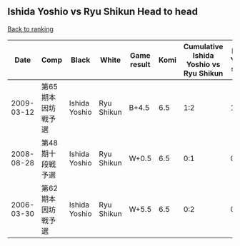 ## Ishida Yoshio vs Ryu Shikun Head to head

[Back to ranking](../../index.md)




| **Date** | **Comp** | **Black** | **White** | **Game result** | **Komi** | **Cumulative Ishida Yoshio vs Ryu Shikun** | **Ishida Yoshio streak** | **Ryu Shikun streak** | 
| --- | --- | --- | --- | --- | --- | --- | --- | --- |
| 2009-03-12 | 第65期本因坊戦予選 | Ishida Yoshio | Ryu Shikun | B+4.5 | 6.5 | 1:2 | 1 | 0 | 
| 2008-08-28 | 第48期十段戦予選 | Ishida Yoshio | Ryu Shikun | W+0.5 | 6.5 | 0:1 | 0 | 1 | 
| 2006-03-30 | 第62期本因坊戦予選 | Ishida Yoshio | Ryu Shikun | W+5.5 | 6.5 | 0:2 | 0 | 2 |




